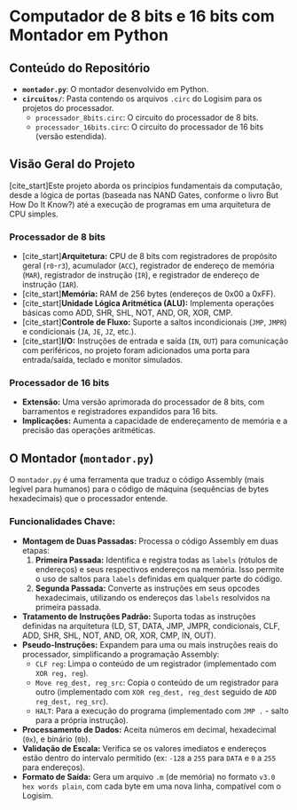 # Computador de 8 bits e 16 bits com Montador em Python

## Conteúdo do Repositório

* **`montador.py`**: O montador desenvolvido em Python.
* **`circuitos/`**: Pasta contendo os arquivos `.circ` do Logisim para os projetos do processador.
    * `processador_8bits.circ`: O circuito do processador de 8 bits.
    * `processador_16bits.circ`: O circuito do processador de 16 bits (versão estendida).

## Visão Geral do Projeto

[cite_start]Este projeto aborda os princípios fundamentais da computação, desde a lógica de portas (baseada nas NAND Gates, conforme o livro But How Do It Know?) até a execução de programas em uma arquitetura de CPU simples.

### Processador de 8 bits

* [cite_start]**Arquitetura:** CPU de 8 bits com registradores de propósito geral (`r0`-`r3`), acumulador (`ACC`), registrador de endereço de memória (`MAR`), registrador de instrução (`IR`), e registrador de endereço de instrução (`IAR`).
* [cite_start]**Memória:** RAM de 256 bytes (endereços de 0x00 a 0xFF).
* [cite_start]**Unidade Lógica Aritmética (ALU):** Implementa operações básicas como ADD, SHR, SHL, NOT, AND, OR, XOR, CMP.
* [cite_start]**Controle de Fluxo:** Suporte a saltos incondicionais (`JMP`, `JMPR`) e condicionais (`JA`, `JE`, `JZ`, etc.).
* [cite_start]**I/O:** Instruções de entrada e saída (`IN`, `OUT`) para comunicação com periféricos, no projeto foram adicionados uma porta para entrada/saída, teclado e monitor simulados.

### Processador de 16 bits

* **Extensão:** Uma versão aprimorada do processador de 8 bits, com barramentos e registradores expandidos para 16 bits.
* **Implicações:** Aumenta a capacidade de endereçamento de memória e a precisão das operações aritméticas. 

## O Montador (`montador.py`)

O `montador.py` é uma ferramenta que traduz o código Assembly (mais legível para humanos) para o código de máquina (sequências de bytes hexadecimais) que o processador entende.

### Funcionalidades Chave:

* **Montagem de Duas Passadas:** Processa o código Assembly em duas etapas:
    1.  **Primeira Passada:** Identifica e registra todas as `labels` (rótulos de endereços) e seus respectivos endereços na memória. Isso permite o uso de saltos para `labels` definidas em qualquer parte do código.
    2.  **Segunda Passada:** Converte as instruções em seus opcodes hexadecimais, utilizando os endereços das `labels` resolvidos na primeira passada.
* **Tratamento de Instruções Padrão:** Suporta todas as instruções definidas na arquitetura (LD, ST, DATA, JMP, JMPR, condicionais, CLF, ADD, SHR, SHL, NOT, AND, OR, XOR, CMP, IN, OUT).
* **Pseudo-Instruções:** Expandem para uma ou mais instruções reais do processador, simplificando a programação Assembly:
    * `CLF reg`: Limpa o conteúdo de um registrador (implementado com `XOR reg, reg`).
    * `Move reg_dest, reg_src`: Copia o conteúdo de um registrador para outro (implementado com `XOR reg_dest, reg_dest` seguido de `ADD reg_dest, reg_src`).
    * `HALT`: Para a execução do programa (implementado com `JMP .` - salto para a própria instrução).
* **Processamento de Dados:** Aceita números em decimal, hexadecimal (`0x`), e binário (`0b`).
* **Validação de Escala:** Verifica se os valores imediatos e endereços estão dentro do intervalo permitido (ex: `-128` a `255` para `DATA` e `0` a `255` para endereços).
* **Formato de Saída:** Gera um arquivo `.m` (de memória) no formato `v3.0 hex words plain`, com cada byte em uma nova linha, compatível com o Logisim.

